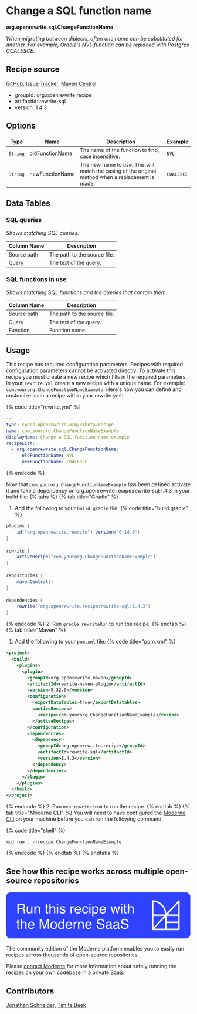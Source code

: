 # Change a SQL function name

**org.openrewrite.sql.ChangeFunctionName**

_When migrating between dialects, often one name can be substituted for another. For example, Oracle's NVL function can be replaced with Postgres COALESCE._

## Recipe source

[GitHub](https://github.com/openrewrite/rewrite-sql/blob/main/src/main/java/org/openrewrite/sql/ChangeFunctionName.java), [Issue Tracker](https://github.com/openrewrite/rewrite-sql/issues), [Maven Central](https://central.sonatype.com/artifact/org.openrewrite.recipe/rewrite-sql/1.4.3/jar)

* groupId: org.openrewrite.recipe
* artifactId: rewrite-sql
* version: 1.4.3

## Options

| Type | Name | Description | Example |
| -- | -- | -- | -- |
| `String` | oldFunctionName | The name of the function to find, case insensitive. | `NVL` |
| `String` | newFunctionName | The new name to use. This will match the casing of the original method when a replacement is made. | `COALESCE` |

## Data Tables

### SQL queries

_Shows matching SQL queries._

| Column Name | Description |
| ----------- | ----------- |
| Source path | The path to the source file. |
| Query | The text of the query. |

### SQL functions in use

_Shows matching SQL functions and the queries that contain them._

| Column Name | Description |
| ----------- | ----------- |
| Source path | The path to the source file. |
| Query | The text of the query. |
| Function | Function name. |


## Usage

This recipe has required configuration parameters. Recipes with required configuration parameters cannot be activated directly. To activate this recipe you must create a new recipe which fills in the required parameters. In your `rewrite.yml` create a new recipe with a unique name. For example: `com.yourorg.ChangeFunctionNameExample`.
Here's how you can define and customize such a recipe within your rewrite.yml:

{% code title="rewrite.yml" %}
```yaml
---
type: specs.openrewrite.org/v1beta/recipe
name: com.yourorg.ChangeFunctionNameExample
displayName: Change a SQL function name example
recipeList:
  - org.openrewrite.sql.ChangeFunctionName:
      oldFunctionName: NVL
      newFunctionName: COALESCE
```
{% endcode %}

Now that `com.yourorg.ChangeFunctionNameExample` has been defined activate it and take a dependency on org.openrewrite.recipe:rewrite-sql:1.4.3 in your build file:
{% tabs %}
{% tab title="Gradle" %}
1. Add the following to your `build.gradle` file:
{% code title="build.gradle" %}
```groovy
plugins {
    id("org.openrewrite.rewrite") version("6.14.0")
}

rewrite {
    activeRecipe("com.yourorg.ChangeFunctionNameExample")
}

repositories {
    mavenCentral()
}

dependencies {
    rewrite("org.openrewrite.recipe:rewrite-sql:1.4.3")
}
```
{% endcode %}
2. Run `gradle rewriteRun` to run the recipe.
{% endtab %}
{% tab title="Maven" %}
1. Add the following to your `pom.xml` file:
{% code title="pom.xml" %}
```xml
<project>
  <build>
    <plugins>
      <plugin>
        <groupId>org.openrewrite.maven</groupId>
        <artifactId>rewrite-maven-plugin</artifactId>
        <version>5.32.0</version>
        <configuration>
          <exportDatatables>true</exportDatatables>
          <activeRecipes>
            <recipe>com.yourorg.ChangeFunctionNameExample</recipe>
          </activeRecipes>
        </configuration>
        <dependencies>
          <dependency>
            <groupId>org.openrewrite.recipe</groupId>
            <artifactId>rewrite-sql</artifactId>
            <version>1.4.3</version>
          </dependency>
        </dependencies>
      </plugin>
    </plugins>
  </build>
</project>
```
{% endcode %}
2. Run `mvn rewrite:run` to run the recipe.
{% endtab %}
{% tab title="Moderne CLI" %}
You will need to have configured the [Moderne CLI](https://docs.moderne.io/moderne-cli/cli-intro) on your machine before you can run the following command.

{% code title="shell" %}
```shell
mod run . --recipe ChangeFunctionNameExample
```
{% endcode %}
{% endtab %}
{% endtabs %}

## See how this recipe works across multiple open-source repositories

[![Moderne Link Image](/.gitbook/assets/ModerneRecipeButton.png)](https://app.moderne.io/recipes/org.openrewrite.sql.ChangeFunctionName)

The community edition of the Moderne platform enables you to easily run recipes across thousands of open-source repositories.

Please [contact Moderne](https://moderne.io/product) for more information about safely running the recipes on your own codebase in a private SaaS.

## Contributors
[Jonathan Schneider](mailto:jkschneider@gmail.com), [Tim te Beek](mailto:tim@moderne.io)
